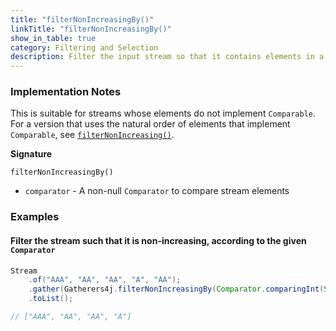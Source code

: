 ```yaml
---
title: "filterNonIncreasingBy()"
linkTitle: "filterNonIncreasingBy()"
show_in_table: true
category: Filtering and Selection
description: Filter the input stream so that it contains elements in a non-increasing order as measured by the given `Comparator`
---
```


### Implementation Notes

This is suitable for streams whose elements do not implement `Comparable`. For a version that uses the natural order of elements that implement `Comparable`, see [`filterNonIncreasing()`](/gatherers/filtering-and-selection/filternonincreasing/).

**Signature**

`filterNonIncreasingBy()`

* `comparator` - A non-null `Comparator` to compare stream elements

### Examples

#### Filter the stream such that it is non-increasing, according to the given `Comparator`

```java
Stream
    .of("AAA", "AA", "AA", "A", "AA");
    .gather(Gatherers4j.filterNonIncreasingBy(Comparator.comparingInt(String::length)))
    .toList();

// ["AAA", "AA", "AA", "A"]
```
